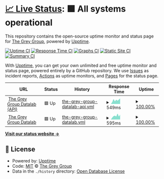 # [📈 Live Status](https://the-grey-group.github.io/datalab-status): <!--live status--> **🟩 All systems operational**

This repository contains the open-source uptime monitor and status page for [The Grey Group](https://www.ch.cam.ac.uk/group/grey/), powered by [Upptime](https://github.com/upptime/upptime).

[![Uptime CI](https://github.com/the-grey-group/datalab-status/workflows/Uptime%20CI/badge.svg)](https://github.com/the-grey-group/datalab-status/actions?query=workflow%3A%22Uptime+CI%22)
[![Response Time CI](https://github.com/the-grey-group/datalab-status/workflows/Response%20Time%20CI/badge.svg)](https://github.com/the-grey-group/datalab-status/actions?query=workflow%3A%22Response+Time+CI%22)
[![Graphs CI](https://github.com/the-grey-group/datalab-status/workflows/Graphs%20CI/badge.svg)](https://github.com/the-grey-group/datalab-status/actions?query=workflow%3A%22Graphs+CI%22)
[![Static Site CI](https://github.com/the-grey-group/datalab-status/workflows/Static%20Site%20CI/badge.svg)](https://github.com/the-grey-group/datalab-status/actions?query=workflow%3A%22Static+Site+CI%22)
[![Summary CI](https://github.com/the-grey-group/datalab-status/workflows/Summary%20CI/badge.svg)](https://github.com/the-grey-group/datalab-status/actions?query=workflow%3A%22Summary+CI%22)

With [Upptime](https://upptime.js.org), you can get your own unlimited and free uptime monitor and status page, powered entirely by a GitHub repository. We use [Issues](https://github.com/the-grey-group/datalab-status/issues) as incident reports, [Actions](https://github.com/the-grey-group/datalab-status/actions) as uptime monitors, and [Pages](https://the-grey-group.github.io/datalab-status) for the status page.

<!--start: status pages-->
<!-- This summary is generated by Upptime (https://github.com/upptime/upptime) -->
<!-- Do not edit this manually, your changes will be overwritten -->
<!-- prettier-ignore -->
| URL | Status | History | Response Time | Uptime |
| --- | ------ | ------- | ------------- | ------ |
| <img alt="" src="https://icons.duckduckgo.com/ip3/api.odbx.science.ico" height="13"> [The Grey Group Datalab (API)](https://api.odbx.science/healthcheck/is_ready) | 🟩 Up | [the-grey-group-datalab-api.yml](https://github.com/the-grey-group/datalab-status/commits/HEAD/history/the-grey-group-datalab-api.yml) | <details><summary><img alt="Response time graph" src="./graphs/the-grey-group-datalab-api/response-time-week.png" height="20"> 549ms</summary><br><a href="https://the-grey-group.github.io/datalab-status/history/the-grey-group-datalab-api"><img alt="Response time 647" src="https://img.shields.io/endpoint?url=https%3A%2F%2Fraw.githubusercontent.com%2Fthe-grey-group%2Fdatalab-status%2FHEAD%2Fapi%2Fthe-grey-group-datalab-api%2Fresponse-time.json"></a><br><a href="https://the-grey-group.github.io/datalab-status/history/the-grey-group-datalab-api"><img alt="24-hour response time 801" src="https://img.shields.io/endpoint?url=https%3A%2F%2Fraw.githubusercontent.com%2Fthe-grey-group%2Fdatalab-status%2FHEAD%2Fapi%2Fthe-grey-group-datalab-api%2Fresponse-time-day.json"></a><br><a href="https://the-grey-group.github.io/datalab-status/history/the-grey-group-datalab-api"><img alt="7-day response time 549" src="https://img.shields.io/endpoint?url=https%3A%2F%2Fraw.githubusercontent.com%2Fthe-grey-group%2Fdatalab-status%2FHEAD%2Fapi%2Fthe-grey-group-datalab-api%2Fresponse-time-week.json"></a><br><a href="https://the-grey-group.github.io/datalab-status/history/the-grey-group-datalab-api"><img alt="30-day response time 558" src="https://img.shields.io/endpoint?url=https%3A%2F%2Fraw.githubusercontent.com%2Fthe-grey-group%2Fdatalab-status%2FHEAD%2Fapi%2Fthe-grey-group-datalab-api%2Fresponse-time-month.json"></a><br><a href="https://the-grey-group.github.io/datalab-status/history/the-grey-group-datalab-api"><img alt="1-year response time 641" src="https://img.shields.io/endpoint?url=https%3A%2F%2Fraw.githubusercontent.com%2Fthe-grey-group%2Fdatalab-status%2FHEAD%2Fapi%2Fthe-grey-group-datalab-api%2Fresponse-time-year.json"></a></details> | <details><summary><a href="https://the-grey-group.github.io/datalab-status/history/the-grey-group-datalab-api">100.00%</a></summary><a href="https://the-grey-group.github.io/datalab-status/history/the-grey-group-datalab-api"><img alt="All-time uptime 99.51%" src="https://img.shields.io/endpoint?url=https%3A%2F%2Fraw.githubusercontent.com%2Fthe-grey-group%2Fdatalab-status%2FHEAD%2Fapi%2Fthe-grey-group-datalab-api%2Fuptime.json"></a><br><a href="https://the-grey-group.github.io/datalab-status/history/the-grey-group-datalab-api"><img alt="24-hour uptime 100.00%" src="https://img.shields.io/endpoint?url=https%3A%2F%2Fraw.githubusercontent.com%2Fthe-grey-group%2Fdatalab-status%2FHEAD%2Fapi%2Fthe-grey-group-datalab-api%2Fuptime-day.json"></a><br><a href="https://the-grey-group.github.io/datalab-status/history/the-grey-group-datalab-api"><img alt="7-day uptime 100.00%" src="https://img.shields.io/endpoint?url=https%3A%2F%2Fraw.githubusercontent.com%2Fthe-grey-group%2Fdatalab-status%2FHEAD%2Fapi%2Fthe-grey-group-datalab-api%2Fuptime-week.json"></a><br><a href="https://the-grey-group.github.io/datalab-status/history/the-grey-group-datalab-api"><img alt="30-day uptime 100.00%" src="https://img.shields.io/endpoint?url=https%3A%2F%2Fraw.githubusercontent.com%2Fthe-grey-group%2Fdatalab-status%2FHEAD%2Fapi%2Fthe-grey-group-datalab-api%2Fuptime-month.json"></a><br><a href="https://the-grey-group.github.io/datalab-status/history/the-grey-group-datalab-api"><img alt="1-year uptime 99.48%" src="https://img.shields.io/endpoint?url=https%3A%2F%2Fraw.githubusercontent.com%2Fthe-grey-group%2Fdatalab-status%2FHEAD%2Fapi%2Fthe-grey-group-datalab-api%2Fuptime-year.json"></a></details>
| <img alt="" src="https://icons.duckduckgo.com/ip3/datalab.odbx.science.ico" height="13"> [The Grey Group Datalab](https://datalab.odbx.science) | 🟩 Up | [the-grey-group-datalab.yml](https://github.com/the-grey-group/datalab-status/commits/HEAD/history/the-grey-group-datalab.yml) | <details><summary><img alt="Response time graph" src="./graphs/the-grey-group-datalab/response-time-week.png" height="20"> 595ms</summary><br><a href="https://the-grey-group.github.io/datalab-status/history/the-grey-group-datalab"><img alt="Response time 491" src="https://img.shields.io/endpoint?url=https%3A%2F%2Fraw.githubusercontent.com%2Fthe-grey-group%2Fdatalab-status%2FHEAD%2Fapi%2Fthe-grey-group-datalab%2Fresponse-time.json"></a><br><a href="https://the-grey-group.github.io/datalab-status/history/the-grey-group-datalab"><img alt="24-hour response time 778" src="https://img.shields.io/endpoint?url=https%3A%2F%2Fraw.githubusercontent.com%2Fthe-grey-group%2Fdatalab-status%2FHEAD%2Fapi%2Fthe-grey-group-datalab%2Fresponse-time-day.json"></a><br><a href="https://the-grey-group.github.io/datalab-status/history/the-grey-group-datalab"><img alt="7-day response time 595" src="https://img.shields.io/endpoint?url=https%3A%2F%2Fraw.githubusercontent.com%2Fthe-grey-group%2Fdatalab-status%2FHEAD%2Fapi%2Fthe-grey-group-datalab%2Fresponse-time-week.json"></a><br><a href="https://the-grey-group.github.io/datalab-status/history/the-grey-group-datalab"><img alt="30-day response time 564" src="https://img.shields.io/endpoint?url=https%3A%2F%2Fraw.githubusercontent.com%2Fthe-grey-group%2Fdatalab-status%2FHEAD%2Fapi%2Fthe-grey-group-datalab%2Fresponse-time-month.json"></a><br><a href="https://the-grey-group.github.io/datalab-status/history/the-grey-group-datalab"><img alt="1-year response time 496" src="https://img.shields.io/endpoint?url=https%3A%2F%2Fraw.githubusercontent.com%2Fthe-grey-group%2Fdatalab-status%2FHEAD%2Fapi%2Fthe-grey-group-datalab%2Fresponse-time-year.json"></a></details> | <details><summary><a href="https://the-grey-group.github.io/datalab-status/history/the-grey-group-datalab">100.00%</a></summary><a href="https://the-grey-group.github.io/datalab-status/history/the-grey-group-datalab"><img alt="All-time uptime 99.88%" src="https://img.shields.io/endpoint?url=https%3A%2F%2Fraw.githubusercontent.com%2Fthe-grey-group%2Fdatalab-status%2FHEAD%2Fapi%2Fthe-grey-group-datalab%2Fuptime.json"></a><br><a href="https://the-grey-group.github.io/datalab-status/history/the-grey-group-datalab"><img alt="24-hour uptime 100.00%" src="https://img.shields.io/endpoint?url=https%3A%2F%2Fraw.githubusercontent.com%2Fthe-grey-group%2Fdatalab-status%2FHEAD%2Fapi%2Fthe-grey-group-datalab%2Fuptime-day.json"></a><br><a href="https://the-grey-group.github.io/datalab-status/history/the-grey-group-datalab"><img alt="7-day uptime 100.00%" src="https://img.shields.io/endpoint?url=https%3A%2F%2Fraw.githubusercontent.com%2Fthe-grey-group%2Fdatalab-status%2FHEAD%2Fapi%2Fthe-grey-group-datalab%2Fuptime-week.json"></a><br><a href="https://the-grey-group.github.io/datalab-status/history/the-grey-group-datalab"><img alt="30-day uptime 100.00%" src="https://img.shields.io/endpoint?url=https%3A%2F%2Fraw.githubusercontent.com%2Fthe-grey-group%2Fdatalab-status%2FHEAD%2Fapi%2Fthe-grey-group-datalab%2Fuptime-month.json"></a><br><a href="https://the-grey-group.github.io/datalab-status/history/the-grey-group-datalab"><img alt="1-year uptime 99.85%" src="https://img.shields.io/endpoint?url=https%3A%2F%2Fraw.githubusercontent.com%2Fthe-grey-group%2Fdatalab-status%2FHEAD%2Fapi%2Fthe-grey-group-datalab%2Fuptime-year.json"></a></details>

<!--end: status pages-->

[**Visit our status website →**](https://the-grey-group.github.io/datalab-status)

## 📄 License

- Powered by: [Upptime](https://github.com/upptime/upptime)
- Code: [MIT](./LICENSE) © [The Grey Group](https://www.ch.cam.ac.uk/group/grey/)
- Data in the `./history` directory: [Open Database License](https://opendatacommons.org/licenses/odbl/1-0/)
